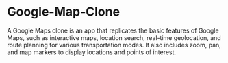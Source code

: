 # Google-Map-Clone
A Google Maps clone is an app that replicates the basic features of Google Maps, such as interactive maps, location search, real-time geolocation, and route planning for various transportation modes. It also includes zoom, pan, and map markers to display locations and points of interest.
